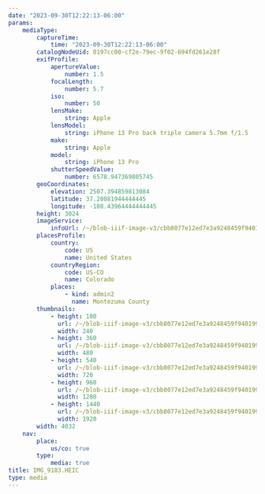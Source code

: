 ```yaml
---
date: "2023-09-30T12:22:13-06:00"
params:
    mediaType:
        captureTime:
            time: "2023-09-30T12:22:13-06:00"
        catalogNodeUid: 0197cc00-cf2e-79ec-9f02-694fd261e28f
        exifProfile:
            apertureValue:
                number: 1.5
            focalLength:
                number: 5.7
            iso:
                number: 50
            lensMake:
                string: Apple
            lensModel:
                string: iPhone 13 Pro back triple camera 5.7mm f/1.5
            make:
                string: Apple
            model:
                string: iPhone 13 Pro
            shutterSpeedValue:
                number: 6578.947369805745
        geoCoordinates:
            elevation: 2507.394859813084
            latitude: 37.28081944444445
            longitude: -108.43964444444445
        height: 3024
        imageService:
            infoUrl: /~/blob-iiif-image-v3/cbb8077e12ed7e3a9248459f94019928c5667e1a1674aa653ef351e3b59a536c/info.json
        placesProfile:
            country:
                code: US
                name: United States
            countryRegion:
                code: US-CO
                name: Colorado
            places:
                - kind: admin2
                  name: Montezuma County
        thumbnails:
            - height: 180
              url: /~/blob-iiif-image-v3/cbb8077e12ed7e3a9248459f94019928c5667e1a1674aa653ef351e3b59a536c/full/240%2C180/0/default.jpg
              width: 240
            - height: 360
              url: /~/blob-iiif-image-v3/cbb8077e12ed7e3a9248459f94019928c5667e1a1674aa653ef351e3b59a536c/full/480%2C360/0/default.jpg
              width: 480
            - height: 540
              url: /~/blob-iiif-image-v3/cbb8077e12ed7e3a9248459f94019928c5667e1a1674aa653ef351e3b59a536c/full/720%2C540/0/default.jpg
              width: 720
            - height: 960
              url: /~/blob-iiif-image-v3/cbb8077e12ed7e3a9248459f94019928c5667e1a1674aa653ef351e3b59a536c/full/1280%2C960/0/default.jpg
              width: 1280
            - height: 1440
              url: /~/blob-iiif-image-v3/cbb8077e12ed7e3a9248459f94019928c5667e1a1674aa653ef351e3b59a536c/full/1920%2C1440/0/default.jpg
              width: 1920
        width: 4032
    nav:
        place:
            us/co: true
        type:
            media: true
title: IMG_9183.HEIC
type: media
---
```

